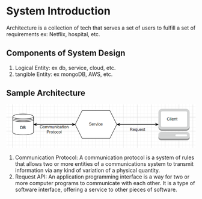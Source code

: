 # System Introduction

Architecture is a collection of tech that serves a set of users to fulfill a set of requirements
ex: Netflix, hospital, etc.

## Components of System Design
1. Logical Entity: ex db, service, cloud, etc.
2. tangible Entity: ex mongoDB, AWS, etc.

## Sample Architecture
![img.png](img.png)

1. Communication Protocol: A communication protocol is a system of rules that allows two or more entities of a communications system to transmit information via any kind of variation of a physical quantity.
2. Request API: An application programming interface is a way for two or more computer programs to communicate with each other. It is a type of software interface, offering a service to other pieces of software.




